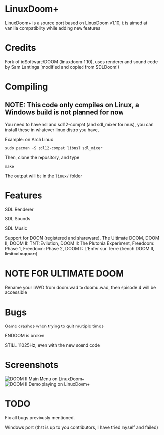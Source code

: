# LinuxDoom+
LinuxDoom+ is a source port based on LinuxDoom v1.10, it is aimed at vanilla compatibility while adding new features
# Credits
Fork of idSoftware/DOOM (linuxdoom-1.10), uses renderer and sound code by Sam Lantinga (modified and copied from SDLDoom!)
# Compiling
## NOTE: This code only compiles on Linux, a Windows build is not planned for now
You need to have nsl and sdl12-compat (and sdl_mixer for mus), you can install these in whatever linux distro you have,

Example: on Arch Linux

```sudo pacman -S sdl12-compat libnsl sdl_mixer```

Then, clone the repository, and type

```make```

The output will be in the ```linux/``` folder
# Features
SDL Renderer

SDL Sounds

SDL Music

Support for DOOM (registered and shareware), The Ultimate DOOM, DOOM II, DOOM II: TNT: Evilution, DOOM II: The Plutonia Experiment, Freedoom: Phase 1, Freedoom: Phase 2, DOOM II: L'Enfer sur Terre (french DOOM II, limited support)
# NOTE FOR ULTIMATE DOOM
Rename your IWAD from doom.wad to doomu.wad, then episode 4 will be accessible
# Bugs
Game crashes when trying to quit multiple times

ENDOOM is broken

STILL 11025Hz, even with the new sound code
# Screenshots
![DOOM II Main Menu on LinuxDoom+](scrshot.png)
![DOOM II Demo playing on LinuxDoom+](scrshot2.png)
# TODO
Fix all bugs previously mentioned.

Windows port (that is up to you contributors, I have tried myself and failed)
